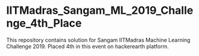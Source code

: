 # IITMadras_Sangam_ML_2019_Challenge_4th_Place
This repository contains solution for Sangam IITMadras Machine Learning Challenge 2019. Placed 4th in this event on hackerearth platform.
